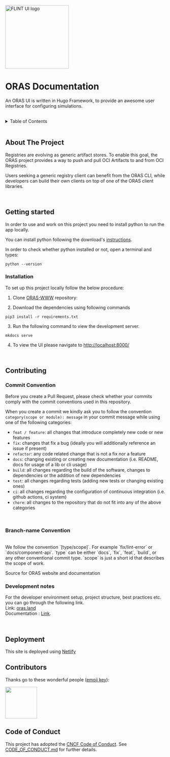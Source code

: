 
<img src="https://github.com/oras-project/oras-www/raw/main/docs/assets/images/oras.png" alt="FLINT UI logo" height ="auto" width="200" />
<br />

<h1>ORAS Documentation</h1>
 
An ORAS UI is written in Hugo Framework, to provide an awesome user interface for configuring simulations.


<br>

<details>
  <summary>Table of Contents</summary>
  <ol>
    <li>
      <a href="#about-the-project">About The Project</a>
    </li>
    <li>
      <a href="#getting-started">Getting Started</a>
      <ul>
        <li><a href="#prerequisites">Prerequisites</a></li>
        <li><a href="#installation">Installation</a></li>
      </ul>
    </li>
    <li><a href="#developer-notes">Developer notes</a>
    </li>
    <li><a href="#how-to-get-involved">How to Get Involved?</a></li>
    <li><a href="#contributors">Contributors</a></li>
    <li><a href="#license">Code Of Conduct</a></li>
  </ol>
</details>
<br >

## About The Project
Registries are evolving as generic artifact stores. To enable this goal, the ORAS project provides a way to push and pull OCI Artifacts to and from OCI Registries.

Users seeking a generic registry client can benefit from the ORAS CLI, while developers can build their own clients on top of one of the ORAS client libraries.

<br>

## Getting started
In order to use and work on this project you need to install python to run the app locally.

You can install python following the download's [instructions](https://www.python.org/downloads/).


In order to check whether python installed or not, open a terminal and types:

```shell
python --version
```

### Installation
To set up this project locally follow the below procedure:

1. Clone [ORAS-WWW](https://github.com/oras-project/oras-www) repository:


2. Download the dependencies using following commands
```shell
pip3 install -r requirements.txt
```
3. Run the following command to view the development server.
```
mkdocs serve
```

4. To view the UI please navigate to [http://localhost:8000/](http://localhost:8000/)


<br>

## Contributing

### Commit Convention
Before you create a Pull Request, please check whether your commits comply with
the commit conventions used in this repository.

When you create a commit we kindly ask you to follow the convention
`category(scope or module): message` in your commit message while using one of
the following categories:

- `feat / feature`: all changes that introduce completely new code or new
  features
- `fix`: changes that fix a bug (ideally you will additionally reference an
  issue if present)
- `refactor`: any code related change that is not a fix nor a feature
- `docs`: changing existing or creating new documentation (i.e. README, docs for
  usage of a lib or cli usage)
- `build`: all changes regarding the build of the software, changes to
  dependencies or the addition of new dependencies
- `test`: all changes regarding tests (adding new tests or changing existing
  ones)
- `ci`: all changes regarding the configuration of continuous integration (i.e.
  github actions, ci system)
- `chore`: all changes to the repository that do not fit into any of the above
  categories

<br>

### Branch-name Convention
<br>
We follow the convention `[type/scope]`. For example `fix/lint-error` or `docs/component-api`. `type` can be either `docs`, `fix`, `feat`, `build`, or any other conventional commit type. `scope` is just a short id that describes the scope of work.

Source for ORAS website and documentation

### Development notes

For the developer environment setup, project structure, best practices etc. you can go through the following link.
<br>
Link: [oras.land](https://oras.land/)
<br>
Documentation : [Link](/docs/index.md).

<br>

## Deployment

This site is deployed using [Netlify](https://www.netlify.com/)


## Contributors

Thanks go to these wonderful people ([emoji key](https://allcontributors.org/docs/en/emoji-key)):

<img src="https://github.com/oras-project/oras-www/raw/main/docs/assets/images/oras.png" width="100px;" />

<br>

## Code of Conduct

This project has adopted the [CNCF Code of Conduct](https://github.com/cncf/foundation/blob/master/code-of-conduct.md). See [CODE_OF_CONDUCT.md](CODE_OF_CONDUCT.md) for further details.


